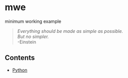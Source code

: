 # mwe

minimum working example

> *Everything should be made as simple as possible.  
But no simpler.*  
-Einstein

## Contents

* [Python](python/README.md)
